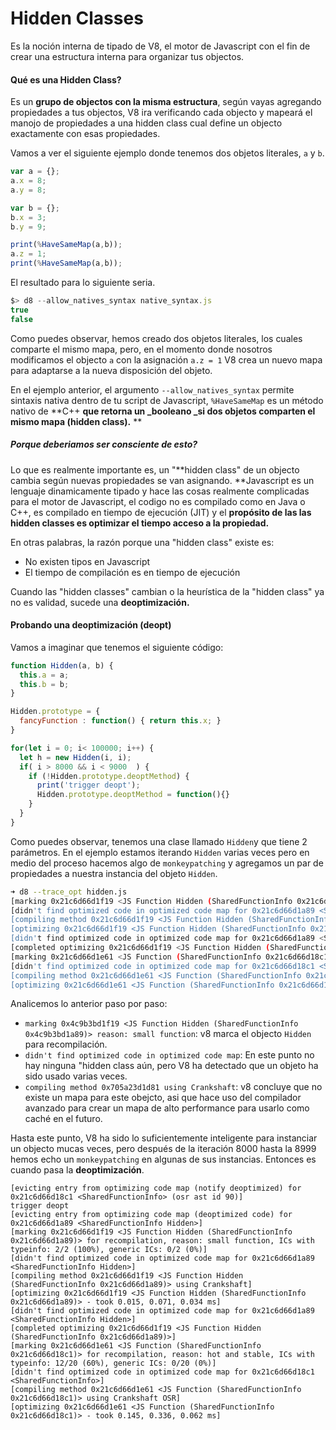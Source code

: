 # Hidden Classes

Es la noción interna de tipado de V8, el motor de Javascript con el fin de crear una estructura interna para organizar tus objectos.

#### Qué es una Hidden Class?

Es un **grupo de objectos con la misma estructura**, según vayas agregando propiedades a tus objectos, V8 ira verificando cada objecto y mapeará el manojo de propiedades a una hidden class cual define un objecto exactamente con esas propiedades.

Vamos a ver el siguiente ejemplo donde tenemos dos objetos literales, `a` y `b`.

```javascript
var a = {};
a.x = 8;
a.y = 8;

var b = {};
b.x = 3;
b.y = 9;

print(%HaveSameMap(a,b));
a.z = 1;
print(%HaveSameMap(a,b));
```

El resultado para lo siguiente seria.

```javascript
$> d8 --allow_natives_syntax native_syntax.js 
true
false
```

Como puedes observar, hemos creado dos objetos literales, los cuales comparte el mismo mapa, pero, en el momento donde nosotros modificamos el objecto `a` con la asignación `a.z = 1` V8 crea un nuevo mapa para adaptarse a la nueva disposición del objeto.

En el ejemplo anterior, el argumento `--allow_natives_syntax`  permite sintaxis nativa dentro de tu script de Javascript, `%HaveSameMap` es un método nativo de **C++ **que retorna un \_booleano \_si dos objetos comparten el mismo mapa \(hidden class\).** **

##### Porque deberiamos ser consciente de esto?

Lo que es realmente importante es, un "**hidden class" de un objecto cambia según nuevas propiedades se van asignando. **Javascript es un lenguaje dinamicamente tipado y hace las cosas realmente complicadas para el motor de Javascript, el codigo no es compilado como en Java o C++, es compilado en tiempo de ejecución \(JIT\) y el **propósito de las las hidden classes es optimizar el tiempo acceso a la propiedad.**

En otras palabras, la razón porque una "hidden class" existe es:

* No existen tipos en Javascript
* El tiempo de compilación es en tiempo de ejecución

Cuando las "hidden classes" cambian o la heurística de la "hidden class" ya no es validad, sucede una **deoptimización.**

#### Probando una deoptimización \(deopt\)

Vamos a imaginar que tenemos el siguiente código:

```js
function Hidden(a, b) {
  this.a = a;
  this.b = b;
}

Hidden.prototype = {
  fancyFunction : function() { return this.x; }
}

for(let i = 0; i< 100000; i++) {
  let h = new Hidden(i, i);
  if( i > 8000 && i < 9000  ) {     
    if (!Hidden.prototype.deoptMethod) {
      print('trigger deopt');   
      Hidden.prototype.deoptMethod = function(){}
    }
  }
}
```

Como puedes observar, tenemos una clase llamado `Hidden`y que tiene 2 parámetros. En el ejemplo estamos iterando `Hidden` varias veces pero en medio del proceso hacemos algo de `monkeypatching` y agregamos un par de propiedades a nuestra instancia del objeto `Hidden`.

```bash
➜ d8 --trace_opt hidden.js 
[marking 0x21c6d66d1f19 <JS Function Hidden (SharedFunctionInfo 0x21c6d66d1a89)> for recompilation, reason: small function, ICs with typeinfo: 2/2 (100%), generic ICs: 0/2 (0%)]
[didn't find optimized code in optimized code map for 0x21c6d66d1a89 <SharedFunctionInfo Hidden>]
[compiling method 0x21c6d66d1f19 <JS Function Hidden (SharedFunctionInfo 0x21c6d66d1a89)> using Crankshaft]
[optimizing 0x21c6d66d1f19 <JS Function Hidden (SharedFunctionInfo 0x21c6d66d1a89)> - took 0.386, 0.058, 0.072 ms]
[didn't find optimized code in optimized code map for 0x21c6d66d1a89 <SharedFunctionInfo Hidden>]
[completed optimizing 0x21c6d66d1f19 <JS Function Hidden (SharedFunctionInfo 0x21c6d66d1a89)>]
[marking 0x21c6d66d1e61 <JS Function (SharedFunctionInfo 0x21c6d66d18c1)> for recompilation, reason: hot and stable, ICs with typeinfo: 7/20 (35%), generic ICs: 0/20 (0%)]
[didn't find optimized code in optimized code map for 0x21c6d66d18c1 <SharedFunctionInfo>]
[compiling method 0x21c6d66d1e61 <JS Function (SharedFunctionInfo 0x21c6d66d18c1)> using Crankshaft OSR]
[optimizing 0x21c6d66d1e61 <JS Function (SharedFunctionInfo 0x21c6d66d18c1)> - took 0.243, 0.383, 0.102 ms]
```

Analicemos lo anterior paso por paso:

* `marking 0x4c9b3bd1f19 <JS Function Hidden (SharedFunctionInfo 0x4c9b3bd1a89)> reason: small function`: v8 marca el objecto `Hidden` para recompilación. 
* `didn't find optimized code in optimized code map`: En este punto no hay ninguna "hidden class aún, pero V8 ha detectado que un objeto ha sido usado varias veces.
* `compiling method 0x705a23d1d81 using Crankshaft`: v8 concluye que no existe un mapa para este obejcto, asi que hace uso del compilador avanzado para crear un mapa de alto performance para usarlo como caché en el futuro.

Hasta este punto, V8 ha sido lo suficientemente inteligente para instanciar un objecto mucas veces, pero después de la iteración 8000 hasta la 8999 hemos echo un `monkeypatching` en algunas de sus instancias. Entonces es cuando pasa la **deoptimización**.

```
[evicting entry from optimizing code map (notify deoptimized) for 0x21c6d66d18c1 <SharedFunctionInfo> (osr ast id 90)]
trigger deopt
[evicting entry from optimizing code map (deoptimized code) for 0x21c6d66d1a89 <SharedFunctionInfo Hidden>]
[marking 0x21c6d66d1f19 <JS Function Hidden (SharedFunctionInfo 0x21c6d66d1a89)> for recompilation, reason: small function, ICs with typeinfo: 2/2 (100%), generic ICs: 0/2 (0%)]
[didn't find optimized code in optimized code map for 0x21c6d66d1a89 <SharedFunctionInfo Hidden>]
[compiling method 0x21c6d66d1f19 <JS Function Hidden (SharedFunctionInfo 0x21c6d66d1a89)> using Crankshaft]
[optimizing 0x21c6d66d1f19 <JS Function Hidden (SharedFunctionInfo 0x21c6d66d1a89)> - took 0.015, 0.071, 0.034 ms]
[didn't find optimized code in optimized code map for 0x21c6d66d1a89 <SharedFunctionInfo Hidden>]
[completed optimizing 0x21c6d66d1f19 <JS Function Hidden (SharedFunctionInfo 0x21c6d66d1a89)>]
[marking 0x21c6d66d1e61 <JS Function (SharedFunctionInfo 0x21c6d66d18c1)> for recompilation, reason: hot and stable, ICs with typeinfo: 12/20 (60%), generic ICs: 0/20 (0%)]
[didn't find optimized code in optimized code map for 0x21c6d66d18c1 <SharedFunctionInfo>]
[compiling method 0x21c6d66d1e61 <JS Function (SharedFunctionInfo 0x21c6d66d18c1)> using Crankshaft OSR]
[optimizing 0x21c6d66d1e61 <JS Function (SharedFunctionInfo 0x21c6d66d18c1)> - took 0.145, 0.336, 0.062 ms]
```



